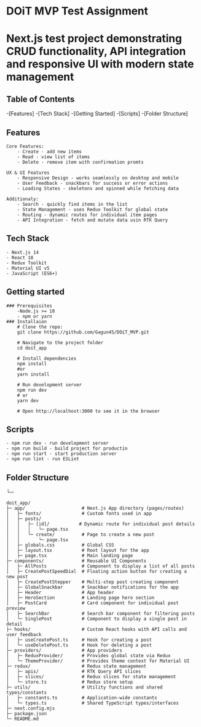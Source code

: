 # DOiT MVP Test Assignment

# Next.js test project demonstrating CRUD functionality, API integration and responsive UI with modern state management

## Table of Contents

-[Features] -[Tech Stack] -[Getting Started] -[Scripts] -[Folder Structure]

## Features

    Core Features:
        - Create - add new items
        - Read - view list of items
        - Delete - remove item with confirmation promts

    UX & UI Features
        - Responsive Design - works seamlessly on desktop and mobile
        - User Feedback - snackbars for success or error actions
        - Loading States - skeletons and spinned while fetching data

    Additionaly:
        - Search - quickly find items in the list
        - State Management - uses Redux Toolkit for global state
        - Routing - dynamic routes for individual item pages
        - API Integration - fetch and mutate data usin RTK Query

## Tech Stack

    - Next.js 14
    - React 18
    - Redux Toolkit
    - Material UI v5
    - JavaScript (ES6+)

## Getting started

    ### Prerequisites
        -Node.js >= 18
        - npm or yarn
    ### Installaion
        # Clone the repo:
        git clone https://github.com/Gagun45/DOiT_MVP.git

        # Navigate to the project folder
        cd doit_app

        # Install dependencies
        npm install
        #or
        yarn install

        # Run development server
        npm run dev
        # or
        yarn dev

        # Open http://localhost:3000 to see it in the browser

## Scripts

    - npm run dev - run development server
    - npm run build - build project for productin
    - npm run start - start production server
    - npm run lint - run ESLint

## Folder Structure

└─

    doit_app/
    ├─ app/                     # Next.js App directory (pages/routes)
    │   ├─ fonts/               # Custom fonts used in app
    │   ├─ posts/
    │   │   ├─ [id]/           # Dynamic route for individual post details
    │   │   │   └─ page.tsx
    │   │   └─ create/          # Page to create a new post
    │   │       └─ page.tsx
    │   ├─ globals.css          # Global CSS
    │   ├─ layout.tsx           # Root layout for the app
    │   ├─ page.tsx             # Main landing page
    ├─ components/              # Reusable UI Components
    │   ├─ AllPosts             # Component to display a list of all posts
    │   ├─ CreatePostSpeedDial  # Floating action button for creating a new post
    │   ├─ CreatePostStepper    # Multi-step post creating component
    │   ├─ GlobalSnackbar       # Snackbar notifications for the app
    │   ├─ Header               # App header
    │   ├─ HeroSection          # Landing page hero section
    │   ├─ PostCard             # Card component for individual post preview
    │   ├─ SearchBar            # Search bar component for filtering posts
    │   └─ SinglePost           # Component to display a single post in detail
    ├─ hooks/                   # Custom React hooks with API calls and user feedback
    │   ├─ useCreatePost.ts     # Hook for creating a post
    │   └─ useDeletePost.ts     # Hook for deleting a post
    ├─ providers/               # App providers
    │   ├─ ReduxProvider/       # Provides global state via Redux
    │   └─ ThemeProvider/       # Provides theme context for Material UI
    ├─ redux/                   # Redux state management
    │   ├─ apis/                # RTK Query API slices
    │   ├─ slices/              # Redux slices for state management
    │   └─ store.ts             # Redux store setup
    ├─ utils/                   # Utility functions and shared types/constants
    │   ├─ constants.ts         # Application-wide constants
    │   └─ types.ts             # Shared TypeScript types/interfaces
    ├─ next.config.mjs
    ├─ package.json
    └─ README.md